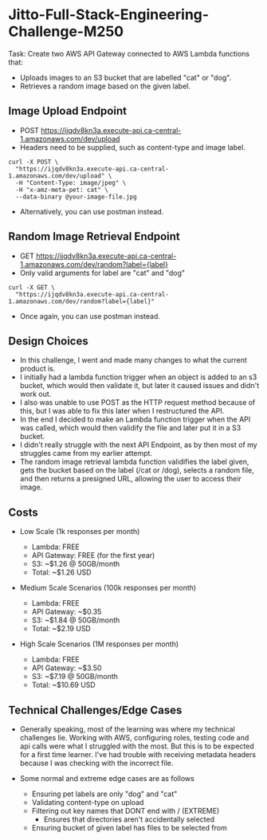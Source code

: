 # Jitto-Full-Stack-Engineering-Challenge-M250
Task: Create two AWS API Gateway connected to AWS Lambda functions that:
- Uploads images to an S3 bucket that are labelled "cat" or "dog".
- Retrieves a random image based on the given label.

## Image Upload Endpoint
- POST https://ijqdv8kn3a.execute-api.ca-central-1.amazonaws.com/dev/upload
- Headers need to be supplied, such as content-type and image label.

```
curl -X POST \
  "https://ijqdv8kn3a.execute-api.ca-central-1.amazonaws.com/dev/upload" \
  -H "Content-Type: image/jpeg" \
  -H "x-amz-meta-pet: cat" \
  --data-binary @your-image-file.jpg
```

- Alternatively, you can use postman instead.

## Random Image Retrieval Endpoint
- GET https://ijqdv8kn3a.execute-api.ca-central-1.amazonaws.com/dev/random?label={label}
- Only valid arguments for label are "cat" and "dog"

```
curl -X GET \
  "https://ijqdv8kn3a.execute-api.ca-central-1.amazonaws.com/dev/random?label={label}"
```
- Once again, you can use postman instead.

## Design Choices
- In this challenge, I went and made many changes to what the current product is.
- I initially had a lambda function trigger when an object is added to an s3 bucket, which would then validate it, but later it caused issues and didn't work out.
- I also was unable to use POST as the HTTP request method because of this, but I was able to fix this later when I restructured the API.
- In the end I decided to make an Lambda function trigger when the API was called, which would then validify the file and later put it in a S3 bucket.
- I didn't really struggle with the next API Endpoint, as by then most of my struggles came from my earlier attempt.
- The random image retrieval lambda function validifies the label given, gets the bucket based on the label (/cat or /dog), selects a random file, and then returns a presigned URL, allowing the user to access their image.

## Costs
- Low Scale (1k responses per month)
  - Lambda: FREE
  - API Gateway: FREE (for the first year)
  - S3: ~$1.26 @ 50GB/month
  - Total: ~$1.26 USD

- Medium Scale Scenarios (100k responses per month)
  - Lambda: FREE
  - API Gateway: ~$0.35
  - S3: ~$1.84 @ 50GB/month
  - Total: ~$2.19 USD
 
- High Scale Scenarios (1M responses per month)
  - Lambda: FREE
  - API Gateway: ~$3.50
  - S3: ~$7.19 @ 50GB/month
  - Total: ~$10.69 USD
  
## Technical Challenges/Edge Cases
- Generally speaking, most of the learning was where my technical challenges lie. Working with AWS, configuring roles, testing code and api calls were what I struggled with the most. But this is to be expected for a first time learner. I've had trouble with receiving metadata headers because I was checking with the incorrect file.

- Some normal and extreme edge cases are as follows
  - Ensuring pet labels are only "dog" and "cat"
  - Validating content-type on upload
  - Filtering out key names that DONT end with / (EXTREME)
    - Ensures that directories aren't accidentally selected
  - Ensuring bucket of given label has files to be selected from

